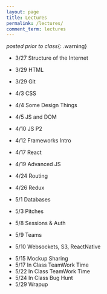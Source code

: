 ```yaml
---
layout: page
title: Lectures
permalink: /lectures/
comment_term: lectures
---
```



*posted prior to class*{: .warning}

<!-- * 3/27 Welcome -->
<!-- * [3/27 Welcome](00_welcome/) -->
* 3/27 Structure of the Internet
<!-- * [3/2= Structure of the Internet](01_interwebs/) -->
* 3/29 HTML
<!-- * [3/29 HTML](02_html/) -->
* 3/29 Git
<!-- * [3/29 Git](02_git/) -->
* 4/3 CSS
<!-- * [4/3 CSS](03_css/) -->
* 4/4 Some Design Things
<!-- * [4/4 Some Design Things](03_design/) -->
* 4/5 JS and DOM
<!-- * [4/5 JS and DOM](04_js1) -->
* 4/10 JS P2
<!-- * [4/10 JS P2](05_js2) -->
* 4/12 Frameworks Intro
<!-- * [4/12 Frameworks Intro](06_react1) -->
* 4/17 React
<!-- * [4/17 React](07_react2) -->
* 4/19 Advanced JS
<!-- * [4/19 Advanced JS](08_advanced_js) -->
<!-- * 4/17 Projects -->
<!-- * [4/17 Projects](07_project_intro) -->
* 4/24 Routing
<!-- * [4/24 Routing](09_routing) -->
* 4/26 Redux
<!-- * [4/26 Redux](10_redux) -->
* 5/1 Databases
<!-- * [5/1 Databases](12_intro_to_databases) -->
* 5/3 Pitches
<!-- * [5/3 Pitches](11_pitches) -->
* 5/8 Sessions & Auth
<!-- * [5/8 Sessions & Auth](13_sessions_auth) -->
* 5/9 Teams
<!-- * [5/9 Teams](13_teams) -->
* 5/10 Websockets, S3, ReactNative
<!-- * [5/10 Websockets, S3, ReactNative (ec shorts)](15_ec_shorts) -->
* 5/15 Mockup Sharing
* 5/17 In Class TeamWork Time
* 5/22 In Class TeamWork Time
* 5/24 In Class Bug Hunt
* 5/29 Wrapup
<!-- * [5/29 Wrapup](16_wrapup) -->
